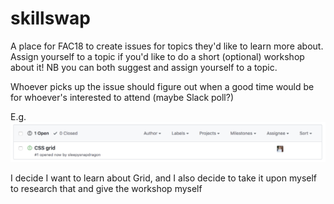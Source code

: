 # skillswap

A place for FAC18 to create issues for topics they'd like to learn more about.  Assign yourself to a topic if you'd like to do a short (optional) workshop about it!  NB you can both suggest and assign yourself to a topic.

Whoever picks up the issue should figure out when a good time would be for whoever's interested to attend (maybe Slack poll?)

E.g.
![pic](screenshot.png)

I decide I want to learn about Grid, and I also decide to take it upon myself to research that and give the workshop myself
